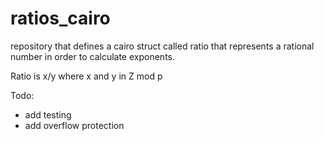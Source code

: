 # ratios_cairo
repository that defines a cairo struct called ratio that represents a rational number in order to calculate exponents.

Ratio is x/y where x and y in Z mod p

Todo:

- add testing
- add overflow protection
